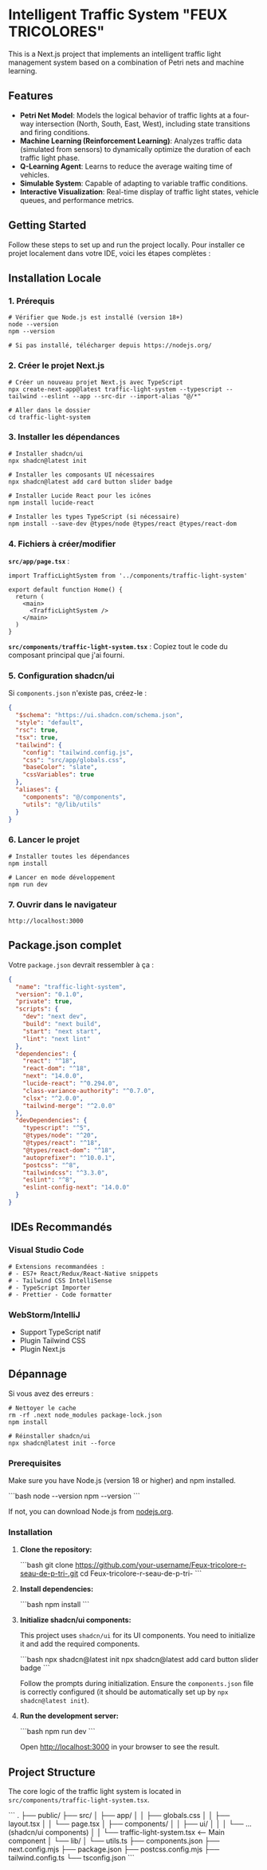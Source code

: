 # Intelligent Traffic System "FEUX TRICOLORES"

This is a Next.js project that implements an intelligent traffic light management system based on a combination of Petri nets and machine learning.

## Features

- **Petri Net Model**: Models the logical behavior of traffic lights at a four-way intersection (North, South, East, West), including state transitions and firing conditions.
- **Machine Learning (Reinforcement Learning)**: Analyzes traffic data (simulated from sensors) to dynamically optimize the duration of each traffic light phase.
- **Q-Learning Agent**: Learns to reduce the average waiting time of vehicles.
- **Simulable System**: Capable of adapting to variable traffic conditions.
- **Interactive Visualization**: Real-time display of traffic light states, vehicle queues, and performance metrics.

## Getting Started

Follow these steps to set up and run the project locally.
Pour installer ce projet localement dans votre IDE, voici les étapes complètes :

## **Installation Locale**

### **1. Prérequis**

```shellscript
# Vérifier que Node.js est installé (version 18+)
node --version
npm --version

# Si pas installé, télécharger depuis https://nodejs.org/
```

### **2. Créer le projet Next.js**

```shellscript
# Créer un nouveau projet Next.js avec TypeScript
npx create-next-app@latest traffic-light-system --typescript --tailwind --eslint --app --src-dir --import-alias "@/*"

# Aller dans le dossier
cd traffic-light-system
```

### **3. Installer les dépendances**

```shellscript
# Installer shadcn/ui
npx shadcn@latest init

# Installer les composants UI nécessaires
npx shadcn@latest add card button slider badge

# Installer Lucide React pour les icônes
npm install lucide-react

# Installer les types TypeScript (si nécessaire)
npm install --save-dev @types/node @types/react @types/react-dom
```

### **4. Fichiers à créer/modifier**

**`src/app/page.tsx`** :

```typescriptreact
import TrafficLightSystem from '../components/traffic-light-system'

export default function Home() {
  return (
    <main>
      <TrafficLightSystem />
    </main>
  )
}
```

**`src/components/traffic-light-system.tsx`** :
Copiez tout le code du composant principal que j'ai fourni.

### **5. Configuration shadcn/ui**

Si `components.json` n'existe pas, créez-le :

```json
{
  "$schema": "https://ui.shadcn.com/schema.json",
  "style": "default",
  "rsc": true,
  "tsx": true,
  "tailwind": {
    "config": "tailwind.config.js",
    "css": "src/app/globals.css",
    "baseColor": "slate",
    "cssVariables": true
  },
  "aliases": {
    "components": "@/components",
    "utils": "@/lib/utils"
  }
}
```

### **6. Lancer le projet**

```shellscript
# Installer toutes les dépendances
npm install

# Lancer en mode développement
npm run dev
```

### **7. Ouvrir dans le navigateur**

```plaintext
http://localhost:3000
```

## **Package.json complet**

Votre `package.json` devrait ressembler à ça :

```json
{
  "name": "traffic-light-system",
  "version": "0.1.0",
  "private": true,
  "scripts": {
    "dev": "next dev",
    "build": "next build",
    "start": "next start",
    "lint": "next lint"
  },
  "dependencies": {
    "react": "^18",
    "react-dom": "^18",
    "next": "14.0.0",
    "lucide-react": "^0.294.0",
    "class-variance-authority": "^0.7.0",
    "clsx": "^2.0.0",
    "tailwind-merge": "^2.0.0"
  },
  "devDependencies": {
    "typescript": "^5",
    "@types/node": "^20",
    "@types/react": "^18",
    "@types/react-dom": "^18",
    "autoprefixer": "^10.0.1",
    "postcss": "^8",
    "tailwindcss": "^3.3.0",
    "eslint": "^8",
    "eslint-config-next": "14.0.0"
  }
}
```

## ️ **IDEs Recommandés**

### **Visual Studio Code**

```shellscript
# Extensions recommandées :
# - ES7+ React/Redux/React-Native snippets
# - Tailwind CSS IntelliSense
# - TypeScript Importer
# - Prettier - Code formatter
```

### **WebStorm/IntelliJ**

- Support TypeScript natif
- Plugin Tailwind CSS
- Plugin Next.js


## **Dépannage**

Si vous avez des erreurs :

```shellscript
# Nettoyer le cache
rm -rf .next node_modules package-lock.json
npm install

# Réinstaller shadcn/ui
npx shadcn@latest init --force
```

### Prerequisites

Make sure you have Node.js (version 18 or higher) and npm installed.

\`\`\`bash
node --version
npm --version
\`\`\`

If not, you can download Node.js from [nodejs.org](https://nodejs.org/).

### Installation

1.  **Clone the repository:**

    \`\`\`bash
    git clone https://github.com/your-username/Feux-tricolore-r-seau-de-p-tri-.git
    cd Feux-tricolore-r-seau-de-p-tri-
    \`\`\`

2.  **Install dependencies:**

    \`\`\`bash
    npm install
    \`\`\`

3.  **Initialize shadcn/ui components:**

    This project uses `shadcn/ui` for its UI components. You need to initialize it and add the required components.

    \`\`\`bash
    npx shadcn@latest init
    npx shadcn@latest add card button slider badge
    \`\`\`

    Follow the prompts during initialization. Ensure the `components.json` file is correctly configured (it should be automatically set up by `npx shadcn@latest init`).

4.  **Run the development server:**

    \`\`\`bash
    npm run dev
    \`\`\`

    Open [http://localhost:3000](http://localhost:3000) in your browser to see the result.

## Project Structure

The core logic of the traffic light system is located in `src/components/traffic-light-system.tsx`.

\`\`\`
.
├── public/
├── src/
│   ├── app/
│   │   ├── globals.css
│   │   ├── layout.tsx
│   │   └── page.tsx
│   ├── components/
│   │   ├── ui/
│   │   │   └── ... (shadcn/ui components)
│   │   └── traffic-light-system.tsx  <-- Main component
│   └── lib/
│       └── utils.ts
├── components.json
├── next.config.mjs
├── package.json
├── postcss.config.mjs
├── tailwind.config.ts
└── tsconfig.json
\`\`\`
